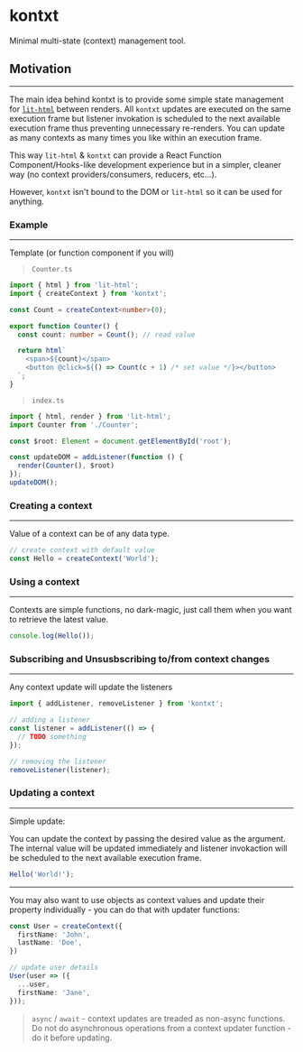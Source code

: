 # kontxt

Minimal multi-state (context) management tool.

## Motivation

---
The main idea behind kontxt is to provide some simple state management for [`lit-html`](https://lit-html.polymer-project.org/guide) between renders. All `kontxt` updates are executed on the same execution frame but listener invokation is scheduled to the next available execution frame thus preventing unnecessary re-renders. You can update as many contexts as many times you like within an execution frame.

This way `lit-html` & `kontxt` can provide a React Function Component/Hooks-like development experience but in a simpler, cleaner way (no context providers/consumers, reducers, etc...).

However, `kontxt` isn't bound to the DOM or `lit-html` so it can be used for anything.

### Example

---
Template (or function component if you will)

> `Counter.ts`

```ts
import { html } from 'lit-html';
import { createContext } from 'kontxt';

const Count = createContext<number>(0);

export function Counter() {
  const count: number = Count(); // read value

  return html`
    <span>${count}</span>
    <button @click=${() => Count(c + 1) /* set value */}></button>
  `;
}
```

> `index.ts`

```ts
import { html, render } from 'lit-html';
import Counter from './Counter';

const $root: Element = document.getElementById('root');

const updateDOM = addListener(function () {
  render(Counter(), $root)
});
updateDOM();

```

### Creating a context

---
Value of a context can be of any data type.

```ts
// create context with default value
const Hello = createContext('World');
```

### Using a context

---
Contexts are simple functions, no dark-magic, just call them when you want to retrieve the latest value.

```ts
console.log(Hello());
```

### Subscribing and Unsusbscribing to/from context changes

---
Any context update will update the listeners

```js
import { addListener, removeListener } from 'kontxt';

// adding a listener
const listener = addListener(() => {
  // TODO something
});

// removing the listener
removeListener(listener);
```

### Updating a context

---
Simple update:

You can update the context by passing the desired value as the argument. The internal value will be updated immediately and listener invokaction will be scheduled to the next available execution frame.

```ts
Hello('World!');
```

---

You may also want to use objects as context values and update their property individually - you can do that with updater functions:

```ts
const User = createContext({
  firstName: 'John',
  lastName: 'Doe',
})

// update user details
User(user => ({
  ...user,
  firstName: 'Jane',
}));
```

> `async` / `await` - context updates are treaded as non-async functions. Do not do asynchronous operations from a context updater function - do it before updating.
